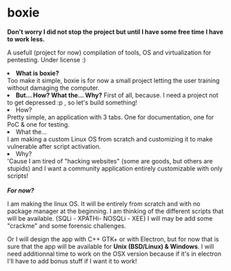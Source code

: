 # boxie
<b>Don't worry I did not stop the project but until I have some free time I have to work less.</b>

A usefull (project for now) compilation of tools, OS and virtualization for pentesting. 
Under license :) 

<li><b>What is boxie?</b></li>
Too make it simple, boxie is for now a small project letting the user training without damaging the computer. 

<li><b>But... How? What the... Why?</b>
First of all, because. I need a project not to get depressed :p , so let's build something!
  <li>How?</li>
        Pretty simple, an application with 3 tabs. One for documentation, one for PoC & one for testing.
  <li>What the...</li>
        I am making a custom Linux OS from scratch and customizing it to make vulnerable after script activation.
  <li>Why?</li>
        'Cause I am tired of "hacking websites" (some are goods, but others are stupids) and I want a community application entirely customizable with only scripts!
</li>
</br></br>
<i><b>For now?</i></b>
</br>

I am making the linux OS. It will be entirely from scratch and with no package manager at the beginning. 
I am thinking of the different scripts that will be available. {SQLi - XPATHi- NOSQLi - XEE}
I will may be add some "crackme" and some forensic challenges. 

Or I will design the app with C++ GTK+ or with Electron, but for now that is sure that the app will be available for <b>Unix (BSD/Linux) & Windows</b>. I will need additionnal time to work on the OSX version because if it's in electron I'll have to add bonus stuff if I want it to work!
